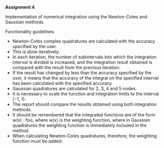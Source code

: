 <b> Assignment 4</b>

Implementation of numerical integration using the Newton-Cotes and Gaussian methods.

Functionality guidelines:
- Newton-Cotes complex quadratures are calculated with the accuracy specified by the user.
- This is done iteratively.
- In each iteration, the number of subintervals into which the integration interval is divided is increased, and the integration result obtained is compared with the result from the previous iteration.
- If the result has changed by less than the accuracy specified by the user, it means that the accuracy of the integral on the specified interval has been calculated with the specified accuracy.
- Gaussian quadratures are calculated for 2, 3, 4 and 5 nodes.
- It is necessary to scale the function and integration limits to the interval [−1, 1).
- The report should compare the results obtained using both integration methods.
- It should be remembered that the integrated functions are of the form w(x) · f(x), where w(x) is the weighting function, where in Gaussian quadratures the weighting function is immediately included in the method.
- When calculating Newton-Cotes quadratures, therefore, the weighting function must be added.
